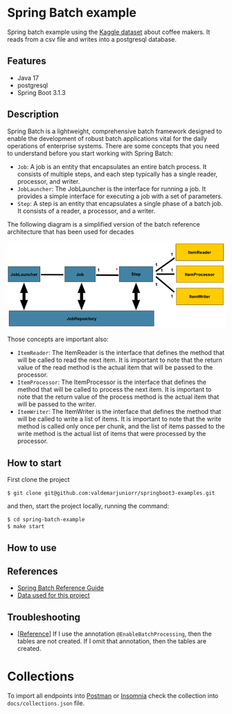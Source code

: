 # Spring Batch example

Spring batch example using the [Kaggle dataset](https://www.kaggle.com/datasets/niramay/-coffeemakerclassification?resource=download) about coffee makers.
It reads from a csv file and writes into a postgresql database.

## Features
- Java 17
- postgresql
- Spring Boot 3.1.3

## Description
Spring Batch is a lightweight, comprehensive batch framework designed to enable the development of robust batch applications vital for the daily operations of enterprise systems.
There are some concepts that you need to understand before you start working with Spring Batch:

- `Job`: A job is an entity that encapsulates an entire batch process. It consists of multiple steps, and each step typically has a single reader, processor, and writer.
- `JobLauncher`: The JobLauncher is the interface for running a job. It provides a simple interface for executing a job with a set of parameters.
- `Step`: A step is an entity that encapsulates a single phase of a batch job. It consists of a reader, a processor, and a writer.

The following diagram is a simplified version of the batch reference architecture that has been used for decades

![reference-model.png](assets%2Freference-model.png)

Those concepts are important also:

- `ItemReader`: The ItemReader is the interface that defines the method that will be called to read the next item. It is important to note that the return value of the read method is the actual item that will be passed to the processor.
- `ItemProcessor`: The ItemProcessor is the interface that defines the method that will be called to process the next item. It is important to note that the return value of the process method is the actual item that will be passed to the writer.
- `ItemWriter`: The ItemWriter is the interface that defines the method that will be called to write a list of items. It is important to note that the write method is called only once per chunk, and the list of items passed to the write method is the actual list of items that were processed by the processor.

## How to start

First clone the project

```
$ git clone git@github.com:valdemarjuniorr/springboot3-examples.git
```

and then, start the project locally, running the command:

```
$ cd spring-batch-example
$ make start
```

## How to use

## References
- [Spring Batch Reference Guide](https://docs.spring.io/spring-batch/docs/current/reference/html/index-single.html#spring-batch-intro)
- [Data used for this project](https://www.kaggle.com/datasets/niramay/-coffeemakerclassification?resource=download)

## Troubleshooting
- [[Reference](https://github.com/spring-projects/spring-boot/issues/33526#issuecomment-1413898049)] If I use the annotation `@EnableBatchProcessing`, then the tables are not created. If I omit that annotation, then the tables are created.

# Collections
To import all endpoints into [Postman](https://www.postman.com/) or [Insomnia](https://insomnia.rest/) check the collection into `docs/collections.json` file.
